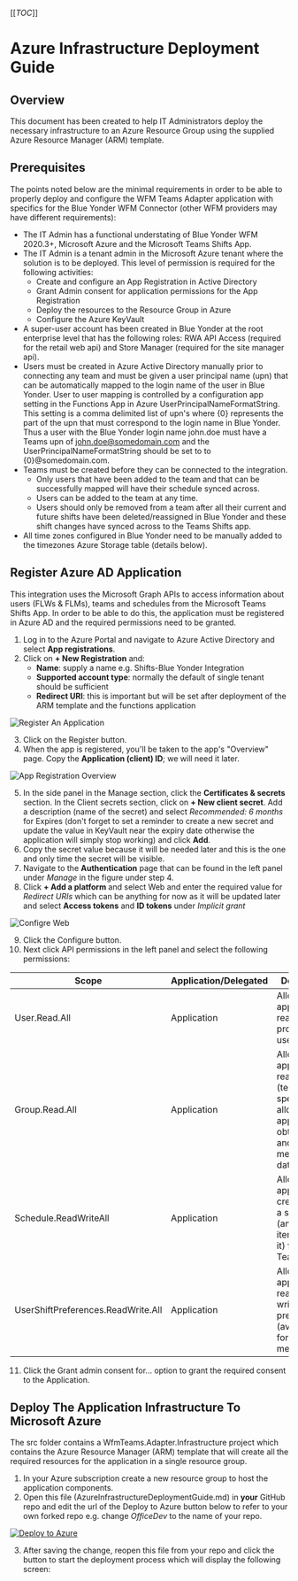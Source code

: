 

[[_TOC_]]

# Azure Infrastructure Deployment Guide

## Overview

This document has been created to help IT Administrators deploy the necessary infrastructure to an Azure Resource Group using the supplied Azure Resource Manager (ARM) template.

## Prerequisites

The points noted below are the minimal requirements in order to be able to properly deploy and configure the WFM Teams Adapter application with specifics for the Blue Yonder WFM Connector (other WFM providers may have different requirements):

* The IT Admin has a functional understating of Blue Yonder WFM 2020.3+, Microsoft Azure and the Microsoft Teams Shifts App.
* The IT Admin is a tenant admin in the Microsoft Azure tenant where the solution is to be deployed. This level of permission is required for the following activities:
  * Create and configure an App Registration in Active Directory
  * Grant Admin consent for application permissions for the App Registration
  * Deploy the resources to the Resource Group in Azure
  * Configure the Azure KeyVault
* A super-user account has been created in Blue Yonder at the root enterprise level that has the following roles: RWA API Access (required for the retail web api) and Store Manager (required for the site manager api).
* Users must be created in Azure Active Directory manually prior to connecting any team and must be given a user principal name (upn) that can be automatically mapped to the login name of the user in Blue Yonder. User to user mapping is controlled by a configuration app setting in the Functions App in Azure UserPrincipalNameFormatString. This setting is a comma delimited list of upn's where {0} represents the part of the upn that must correspond to the login name in Blue Yonder. Thus a user with the Blue Yonder login name john.doe must have a Teams upn of john.doe@somedomain.com and the UserPrincipalNameFormatString should be set to to {0}@somedomain.com.  
* Teams must be created before they can be connected to the integration. 
  * Only users that have been added to the team and that can be successfully mapped will have their schedule synced across.
  * Users can be added to the team at any time.
  * Users should only be removed from a team after all their current and future shifts have been deleted/reassigned in Blue Yonder and these shift changes have synced across to the Teams Shifts app.
* All time zones configured in Blue Yonder need to be manually added to the timezones Azure Storage table (details below). 



## Register Azure AD Application

This integration uses the Microsoft Graph APIs to access information about users (FLWs & FLMs), teams and schedules from the Microsoft Teams Shifts App. In order to be able to do this, the application must be registered in Azure AD and the required permissions need to be granted.

1. Log in to the Azure Portal and navigate to Azure Active Directory and select **App registrations**.
2. Click on **+ New Registration** and:
   - **Name**: supply a name e.g. Shifts-Blue Yonder Integration
   - **Supported account type**: normally the default of single tenant should be sufficient
   - **Redirect URI**: this is important but will be set after deployment of the ARM template and the functions application

![Register An Application](images/08-RegisterAADApplication.png)

3. Click on the Register button.
4. When the app is registered, you'll be taken to the app's "Overview" page. Copy the **Application (client) ID**; we will need it later.

![App Registration Overview](images/09-AppRegistrationOverview.png)

5. In the side panel in the Manage section, click the **Certificates & secrets** section. In the Client secrets section, click on **+ New client secret**. Add a description (name of the secret) and select *Recommended: 6 months* for Expires (don't forget to set a reminder to create a new secret and update the value in KeyVault near the expiry date otherwise the application will simply stop working) and click **Add**.
6. Copy the secret value because it will be needed later and this is the one and only time the secret will be visible.
7. Navigate to the **Authentication** page that can be found in the left panel under *Manage* in the figure under step 4.
8. Click **+ Add a platform** and select Web and enter the required value for *Redirect URIs* which can be anything for now as it will be updated later and select **Access tokens** and **ID tokens** under *Implicit grant* 

![Configre Web](images/10-AppRegistrationConfigureWeb.png)

9. Click the Configure button.
10. Next click API permissions in the left panel and select the following permissions:

| Scope                              | Application/Delegated | Description                                                  |
| ---------------------------------- | --------------------- | ------------------------------------------------------------ |
| User.Read.All                      | Application           | Allows the application to read the full profile for users    |
| Group.Read.All                     | Application           | Allows the application to read all group (team) data, specifically it allows the application to obtain team and membership data. |
| Schedule.ReadWriteAll              | Application           | Allows the application to create/update a schedule (and all the items within it) for the Team. |
| UserShiftPreferences.ReadWrite.All | Application           | Allows the application to read and write the shift preferences (availability) for the team members. |

11. Click the Grant admin consent for... option to grant the required consent to the Application.



## Deploy The Application Infrastructure To Microsoft Azure

The src folder contains a WfmTeams.Adapter.Infrastructure project which contains the Azure Resource Manager (ARM) template that will create all the required resources for the application in a single resource group.

1. In your Azure subscription create a new resource group to host the application components.
2. Open this file (AzureInfrastructureDeploymentGuide.md) in **your** GitHub repo and edit the url of the Deploy to Azure button below to refer to your own forked repo e.g. change *OfficeDev* to the name of your repo.

[![Deploy to Azure](https://azuredeploy.net/deploybutton.png)](https://portal.azure.com/#create/Microsoft.Template/uri/https%3A%2F%2Fraw.githubusercontent.com%2FAndy65%2FMicrosoft-Teams-Shifts-WFM-Connectors%2Frepl-wfm-teams-adapter%2FWFM-Teams-Adapter%2Fsrc%2FWfmTeams.Adapter.Infrastructure%2Fazuredeploy.json)  

3. After saving the change, reopen this file from your repo and click the button to start the deployment process which will display the following screen:

